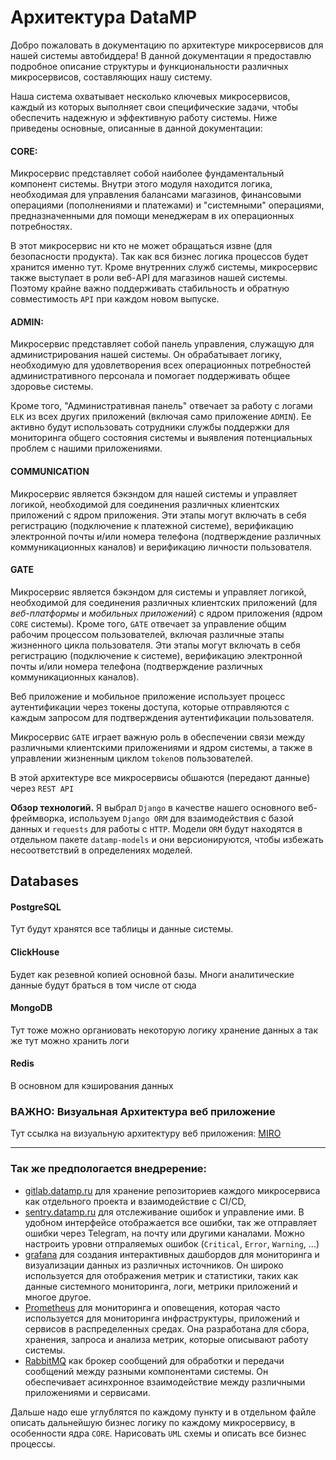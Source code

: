# Архитектура DataMP

Добро пожаловать в документацию по архитектуре микросервисов для нашей системы автобиддера! В данной документации я предоставлю подробное описание структуры и функциональности различных микросервисов, составляющих нашу систему.

Наша система охватывает несколько ключевых микросервисов, каждый из которых выполняет свои специфические задачи, чтобы обеспечить надежную и эффективную работу системы. Ниже приведены основные, описанные в данной документации:
#### CORE:
  Микросервис представляет собой наиболее фундаментальный компонент системы. Внутри этого модуля находится логика, необходимая для управления балансами магазинов, финансовыми операциями (пополнениями и платежами) и "системными" операциями, предназначенными для помощи менеджерам в их операционных потребностях.

  В этот микросервис ни кто не может обращаться извне (для безопасности продукта). Так как вся бизнес логика процессов будет хранится именно тут. Кроме внутренних служб системы, микросервис также выступает в роли веб-API для магазинов нашей системы. Поэтому крайне важно поддерживать стабильность и обратную совместимость `API` при каждом новом выпуске.

#### ADMIN: 
  Микросервис представляет собой панель управления, служащую для администрирования нашей системы. Он обрабатывает логику, необходимую для удовлетворения всех операционных потребностей административного персонала и помогает поддерживать общее здоровье системы.

  Кроме того, "Административная панель" отвечает за работу с логами `ELK` из всех других приложений (включая само приложение `ADMIN`). Ее активно будут использовать сотрудники службы поддержки для мониторинга общего состояния системы и выявления потенциальных проблем с нашими приложениями.
  
#### COMMUNICATION
  Микросервис является бэкэндом для нашей системы и управляет логикой, необходимой для соединения различных клиентских приложений с ядром приложения. Эти этапы могут включать в себя регистрацию (подключение к платежной системе), верификацию электронной почты и/или номера телефона (подтверждение различных коммуникационных каналов) и верификацию личности пользователя.

#### GATE
  Микросервис является бэкэндом для системы и управляет логикой, необходимой для соединения различных клиентских приложений (для _веб-платформы_ и _мобильных приложений_) с ядром приложения (ядром `CORE` системы). Кроме того, `GATE` отвечает за управление общим рабочим процессом пользователей, включая различные этапы жизненного цикла пользователя. Эти этапы могут включать в себя регистрацию (подключение к системе), верификацию электронной почты и/или номера телефона (подтверждение различных коммуникационных каналов).

  Веб приложение и мобильное приложение использует процесс аутентификации через токены доступа, которые отправляются с каждым запросом для подтверждения аутентификации пользователя.

  Микросервис `GATE` играет важную роль в обеспечении связи между различными клиентскими приложениями и ядром системы, а также в управлении жизненным циклом `token`ов пользователей.

В этой архитектуре все микросервисы обшаются (передают данные) через `REST API`

**Обзор технологий.** Я выбрал `Django` в качестве нашего основного веб-фреймворка, используем `Django ORM` для взаимодействия с базой данных и `requests` для работы с `HTTP`. Модели `ORM` будут находятся в отдельном пакете `datamp-models` и они версионируются, чтобы избежать несоответствий в определениях моделей.

## Databases
#### PostgreSQL
Тут будут хранятся все таблицы и данные системы.
#### ClickHouse
Будет как резевной копией основной базы. Многи аналитические данные будут браться в том числе от сюда
#### MongoDB
Тут тоже можно органиовать некоторую логику хранение данных а так же тут можно хранить логи
#### Redis
В основном для кэширования данных

### ВАЖНО: Визуальная Архитектура веб приложение
Тут ссылка на визуальную архитектуру веб приложения: [MIRO](https://miro.com/welcomeonboard/OFRKQTdnS0JZTTJvSHQ3RUhpcTEycEdBMk94UVpIMGFEZE5PaHRVYUVwcjJsaWNMU2loYmNDOTFwM0hsQmpCVnwzMDc0NDU3MzU1MTA0NjA5MzI5fDI=?share_link_id=888767414667)

---
### Так же предпологается внедререние:
- [gitlab.datamp.ru](https://gitlab.com) для хранение репозиториев каждого микросервиса как отдельного проекта и взаимодействие с CI/CD,
- [sentry.datamp.ru](https://sentry.io) для отслеживание ошибок и управление ими. В удобном интерфейсе отображается все ошибки, так же отправляет ошибки через Telegram, на почту или другими каналами. Можно настроить уровни отпраляемых ошибок (`Critical`, `Error`, `Warning`, ...)
- [grafana](https://grafana.com) для создания интерактивных дашбордов для мониторинга и визуализации данных из различных источников. Он широко используется для отображения метрик и статистики, таких как данные системного мониторинга, логи, метрики приложений и многое другое.
- [Prometheus](https://prometheus.io) для мониторинга и оповещения, которая часто используется для мониторинга инфраструктуры, приложений и сервисов в распределенных средах. Она разработана для сбора, хранения, запроса и анализа метрик, которые описывают работу системы.
- [RabbitMQ](https://www.rabbitmq.com) как брокер сообщений для обработки и передачи сообщений между разными компонентами системы. Он обеспечивает асинхронное взаимодействие между различными приложениями и сервисами.

Дальше надо еше углублятся по каждому пункту и в отдельном файле описать дальнейшую бизнес логику по каждому микросервису, в особенности ядра `CORE`. Нарисовать `UML` схемы и описать все бизнес процессы.
